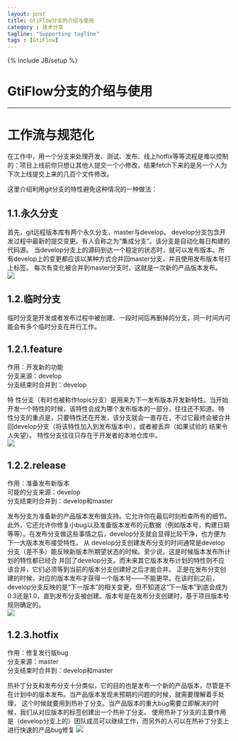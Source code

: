 ```yaml
---
layout: post
title: GtiFlow分支的介绍与使用
category : 技术分享
tagline: "Supporting tagline"
tags : [GtiFlow]
---
```

{% include JB/setup %}

# GtiFlow分支的介绍与使用
---

# 工作流与规范化

在工作中，用一个分支来处理开发、测试、发布、线上hotfix等等流程是难以控制的：项目上线前你只想让其他人提交一个小修改，结果fetch下来的是另一个人为下次上线提交上来的几百个文件修改。

这里介绍利用git分支的特性避免这种情况的一种做法：

## 1.1.永久分支

首先，git远程版本库有两个永久分支，master与develop。
develop分支包含开发过程中最新的提交变更。有人会称之为“集成分支”。该分支是自动化每日构建的代码源。
当develop分支上的源码到达一个稳定的状态时，就可以发布版本。所有develop上的变更都应该以某种方式合并回master分支，并且使用发布版本号打上标签。
每次有变化被合并到master分支时，这就是一次新的产品版本发布。  
![](http://hqpsoft.github.io/image/o_git-workflow-release-cycle-1historical.png)

## 1.2.临时分支

临时分支是开发或者发布过程中被创建、一段时间后再删掉的分支，同一时间内可能会有多个临时分支在并行工作。

## 1.2.1.feature

作用：开发新的功能  
分支来源：develop  
分支结束时合并到：develop  

特 性分支（有时也被称作topic分支）是用来为下一发布版本开发新特性。当开始开发一个特性的时候，该特性会成为哪个发布版本的一部分，往往还不知道。特 性分支的重点是，只要特性还在开发，该分支就会一直存在，不过它最终会被合并回develop分支（将该特性加入到发布版本中），或者被丢弃（如果试验的 结果令人失望）。
特性分支往往只存在于开发者的本地仓库中。  
![](http://hqpsoft.github.io/image/o_git-workflow-release-cycle-2feature.png)

## 1.2.2.release

作用：准备发布新版本  
可能的分支来源：develop  
分支结束时合并到：develop和master  

发布分支为准备新的产品版本发布做支持。它允许你在最后时刻检查所有的细节。此外，它还允许你修复小bug以及准备版本发布的元数据（例如版本号，构建日期等等）。在发布分支做这些事情之后，develop分支就会显得比较干净，也方便为下一大版本发布接受特性。
从 develop分支创建发布分支的时间通常是develop分支（差不多）能反映新版本所期望状态的时候。至少说，这是时候版本发布所计划的特性都已经合 并回了develop分支。而未来其它版本发布计划的特性则不应该合并，它们必须等到当前的版本分支创建好之后才能合并。
正是在发布分支创建的时候，对应的版本发布才获得一个版本号——不能更早。在该时刻之前，develop分支反映的是“下一版本”的相关变更，但不知道这“下一版本”到底会成为0.3还是1.0，直到发布分支被创建。版本号是在发布分支创建时，基于项目版本号规则确定的。  
![](http://hqpsoft.github.io/image/o_git-workflow-release-cycle-3release.png)  

## 1.2.3.hotfix

作用：修复发行版bug  
分支来源：master  
分支结束时合并到：develop和master  

热补丁分支和发布分支十分类似，它的目的也是发布一个新的产品版本，尽管是不在计划中的版本发布。当产品版本发现未预期的问题的时候，就需要理解着手处理， 这个时候就要用到热补丁分支。当产品版本的重大bug需要立即解决的时候，我们从对应版本的标签创建出一个热补丁分支。
使用热补丁分支的主要作用是（develop分支上的）团队成员可以继续工作，而另外的人可以在热补丁分支上进行快速的产品bug修复
![](http://hqpsoft.github.io/image/o_git-workflow-release-cycle-4maintenance.png)